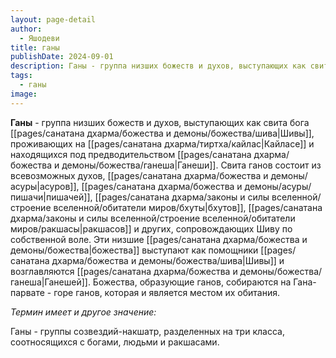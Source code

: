 ```yaml
---
layout: page-detail
author:
  - Яшодеви
title: ганы
publishDate: 2024-09-01
description: Ганы - группа низших божеств и духов, выступающих как свита бога Шивы, проживающих на Кайласе и находящихся под предводительством Ганеши. Свита ганов состоит из всевозможных духов, асуров, пишачей, бхутов, ракшасов и других, сопровождающих Шиву по собственной воле.
tags:
  - ганы
image:
---
```

**Ганы** - группа низших божеств и духов, выступающих как свита бога [[pages/санатана дхарма/божества и демоны/божества/шива|Шивы]], проживающих на [[pages/санатана дхарма/тиртха/кайлас|Кайласе]] и находящихся под предводительством [[pages/санатана дхарма/божества и демоны/божества/ганеша|Ганеши]]. Свита ганов состоит из всевозможных духов, [[pages/санатана дхарма/божества и демоны/асуры|асуров]], [[pages/санатана дхарма/божества и демоны/асуры/пишачи|пишачей]], [[pages/санатана дхарма/законы и силы вселенной/строение вселенной/обитатели миров/бхуты|бхутов]], [[pages/санатана дхарма/законы и силы вселенной/строение вселенной/обитатели миров/ракшасы|ракшасов]] и других, сопровождающих Шиву по собственной воле. Эти низшие [[pages/санатана дхарма/божества и демоны/божества|божества]] выступают как помощники [[pages/санатана дхарма/божества и демоны/божества/шива|Шивы]] и возглавляются [[pages/санатана дхарма/божества и демоны/божества/ганеша|Ганешей]]. Божества, образующие ганов, собираются на Гана-парвате - горе ганов, которая и является местом их обитания.

*Термин имеет и другое значение:*

Ганы - группы созвездий-накшатр, разделенных на три класса, соотносящихся с богами, людьми и ракшасами.

